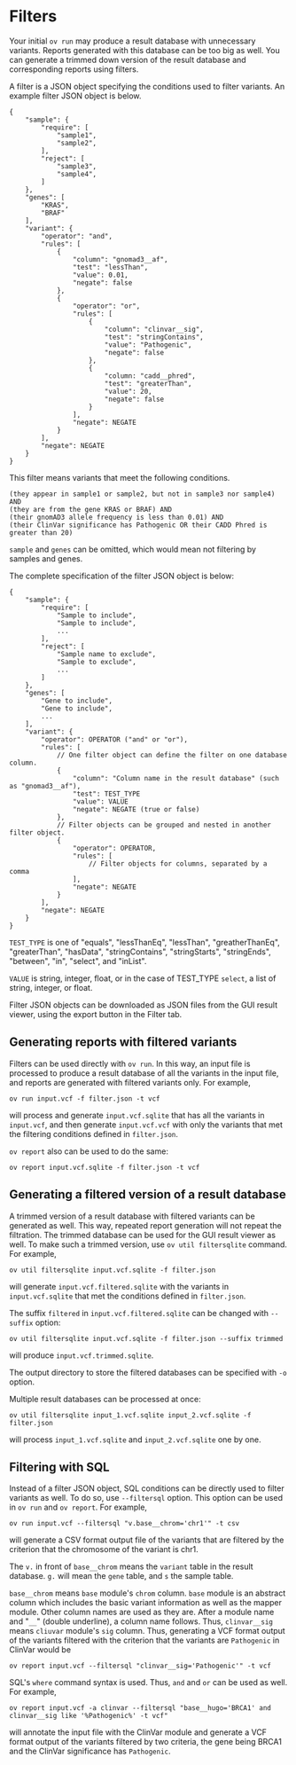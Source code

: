 # Filters

Your initial `ov run` may produce a result database with unnecessary variants. Reports generated with this database can be too big as well. You can generate a trimmed down version of the result database and corresponding reports using filters.

A filter is a JSON object specifying the conditions used to filter variants. An example filter JSON object is below.

```
{
    "sample": {
        "require": [
            "sample1",
            "sample2",
        ],
        "reject": [
            "sample3",
            "sample4",
        ]
    },
    "genes": [
        "KRAS",
        "BRAF"
    ],
    "variant": {
        "operator": "and",
        "rules": [
            {
                "column": "gnomad3__af",
                "test": "lessThan",
                "value": 0.01,
                "negate": false
            },
            {
                "operator": "or",
                "rules": [
                    {
                        "column": "clinvar__sig",
                        "test": "stringContains",
                        "value": "Pathogenic",
                        "negate": false
                    },
                    {
                        "column: "cadd__phred",
                        "test": "greaterThan",
                        "value": 20,
                        "negate": false
                    }
                ],
                "negate": NEGATE
            }
        ],
        "negate": NEGATE
    }
}
```
This filter means variants that meet the following conditions.

```
(they appear in sample1 or sample2, but not in sample3 nor sample4) AND
(they are from the gene KRAS or BRAF) AND
(their gnomAD3 allele frequency is less than 0.01) AND
(their ClinVar significance has Pathogenic OR their CADD Phred is greater than 20)
```

`sample` and `genes` can be omitted, which would mean not filtering by samples and genes.

The complete specification of the filter JSON object is below:

```
{
    "sample": {
        "require": [
            "Sample to include",
            "Sample to include",
            ...
        ],
        "reject": [
            "Sample name to exclude",
            "Sample to exclude",
            ...
        ]
    },
    "genes": [
        "Gene to include",
        "Gene to include",
        ...
    ],
    "variant": {
        "operator": OPERATOR ("and" or "or"),
        "rules": [
            // One filter object can define the filter on one database column.
            {
                "column": "Column name in the result database" (such as "gnomad3__af"),
                "test": TEST_TYPE
                "value": VALUE
                "negate": NEGATE (true or false)
            },
            // Filter objects can be grouped and nested in another filter object.
            {
                "operator": OPERATOR,
                "rules": [
                    // Filter objects for columns, separated by a comma
                ],
                "negate": NEGATE
            }
        ],
        "negate": NEGATE
    }
}

```

`TEST_TYPE` is one of "equals", "lessThanEq", "lessThan", "greatherThanEq", "greaterThan", "hasData", "stringContains", "stringStarts", "stringEnds", "between", "in", "select", and "inList".

`VALUE` is string, integer, float, or in the case of TEST\_TYPE `select`, a list of string, integer, or float.

Filter JSON objects can be downloaded as JSON files from the GUI result viewer, using the export button in the Filter tab.

## Generating reports with filtered variants

Filters can be used directly with `ov run`. In this way, an input file is processed to produce a result database of all the variants in the input file, and reports are generated with filtered variants only. For example,

```
ov run input.vcf -f filter.json -t vcf
```

will process and generate `input.vcf.sqlite` that has all the variants in `input.vcf`, and then generate `input.vcf.vcf` with only the variants that met the filtering conditions defined in `filter.json`.

`ov report` also can be used to do the same:

```
ov report input.vcf.sqlite -f filter.json -t vcf
```

## Generating a filtered version of a result database

A trimmed version of a result database with filtered variants can be generated as well. This way, repeated report generation will not repeat the filtration. The trimmed database can be used for the GUI result viewer as well. To make such a trimmed version, use `ov util filtersqlite` command. For example,

```
ov util filtersqlite input.vcf.sqlite -f filter.json
```

will generate `input.vcf.filtered.sqlite` with the variants in `input.vcf.sqlite` that met the conditions defined in `filter.json`.

The suffix `filtered` in `input.vcf.filtered.sqlite` can be changed with `--suffix` option:

```
ov util filtersqlite input.vcf.sqlite -f filter.json --suffix trimmed
```

will produce `input.vcf.trimmed.sqlite`.

The output directory to store the filtered databases can be specified with `-o` option. 

Multiple result databases can be processed at once:

```
ov util filtersqlite input_1.vcf.sqlite input_2.vcf.sqlite -f filter.json
```
will process `input_1.vcf.sqlite` and `input_2.vcf.sqlite` one by one.

## Filtering with SQL

Instead of a filter JSON object, SQL conditions can be directly used to filter variants as well. To do so, use `--filtersql` option. This option can be used in `ov run` and `ov report`. For example,

```
ov run input.vcf --filtersql "v.base__chrom='chr1'" -t csv
```

will generate a CSV format output file of the variants that are filtered by the criterion that the chromosome of the variant is chr1.

The `v.` in front of `base__chrom` means the `variant` table in the result database. `g.` will mean the `gene` table, and `s` the sample table.

`base__chrom` means `base` module's `chrom` column. `base` module is an abstract column which includes the basic variant information as well as the mapper module. Other column names are used as they are. After a module name and "`__`" (double underline), a column name follows. Thus, `clinvar__sig` means `cliuvar` module's `sig` column. Thus, generating a VCF format output of the variants filtered with the criterion that the variants are `Pathogenic` in ClinVar would be

```
ov report input.vcf --filtersql "clinvar__sig='Pathogenic'" -t vcf
```

SQL's `where` command syntax is used. Thus, `and` and `or` can be used as well. For example,

```
ov report input.vcf -a clinvar --filtersql "base__hugo='BRCA1' and clinvar__sig like '%Pathogenic%' -t vcf"
```

will annotate the input file with the ClinVar module and generate a VCF format output of the variants filtered by two criteria, the gene being BRCA1 and the ClinVar significance has `Pathogenic`.
